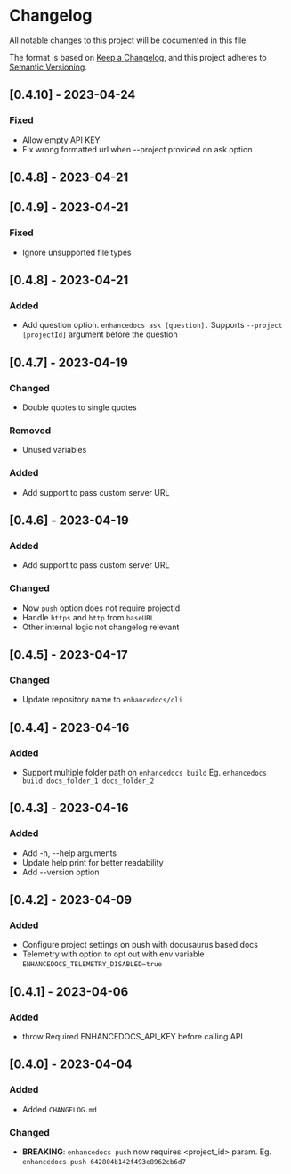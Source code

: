 # Changelog

All notable changes to this project will be documented in this file.

The format is based on [Keep a Changelog](https://keepachangelog.com/en/1.0.0/),
and this project adheres to [Semantic Versioning](https://semver.org/spec/v2.0.0.html).


## [0.4.10] - 2023-04-24

### Fixed
- Allow empty API KEY
- Fix wrong formatted url when --project <id> provided on ask option

## [0.4.8] - 2023-04-21


## [0.4.9] - 2023-04-21

### Fixed
- Ignore unsupported file types

## [0.4.8] - 2023-04-21

### Added
- Add question option. `enhancedocs ask [question].` Supports `--project [projectId]` argument before the question

## [0.4.7] - 2023-04-19

### Changed
- Double quotes to single quotes

### Removed
- Unused variables

### Added
- Add support to pass custom server URL

## [0.4.6] - 2023-04-19

### Added
- Add support to pass custom server URL

### Changed
- Now `push` option does not require projectId
- Handle `https` and `http` from `baseURL`
- Other internal logic not changelog relevant

## [0.4.5] - 2023-04-17

### Changed
- Update repository name to `enhancedocs/cli`

## [0.4.4] - 2023-04-16

### Added
- Support multiple folder path on `enhancedocs build` Eg. `enhancedocs build docs_folder_1 docs_folder_2`

## [0.4.3] - 2023-04-16

### Added
- Add -h, --help arguments
- Update help print for better readability
- Add --version option

## [0.4.2] - 2023-04-09

### Added
- Configure project settings on push with docusaurus based docs
- Telemetry with option to opt out with env variable `ENHANCEDOCS_TELEMETRY_DISABLED=true`

## [0.4.1] - 2023-04-06

### Added
- throw Required ENHANCEDOCS_API_KEY before calling API

## [0.4.0] - 2023-04-04

### Added
- Added `CHANGELOG.md`

### Changed

- **BREAKING**: `enhancedocs push` now requires <project_id> param. Eg. `enhancedocs push 642804b142f493e8962cb6d7`

